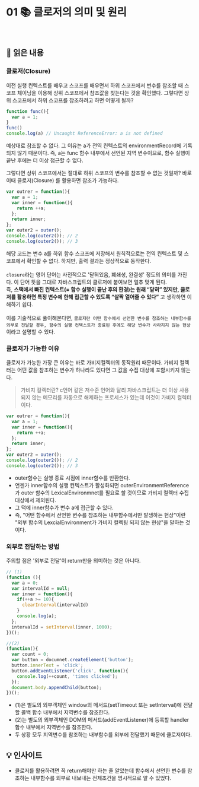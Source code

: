# 01 📚 클로저의 의미 및 원리

<br>

## 📝 읽은 내용

### 클로저(Closure)

이전 실행 컨텍스트를 배우고 스코프를 배우면서 하위 스코프에서 변수를 참조할 때 스코프 체이닝을 이용해 상위 스코프에서 참조값을 찾는다는 것을 확인했다.
그렇다면 상위 스코프에서 하위 스코프를 참조하려고 하면 어떻게 될까?

```js
function func(){
  var a = 1;
}
func()
console.log(a) // Uncaught ReferenceError: a is not defined
```

예상대로 참조할 수 없다. 그 이유는 a가 전역 컨텍스트의 environmentRecord에 기록되지 않기 때문이다.
즉, a는 func 함수 내부에서 선언된 지역 변수이므로, 함수 실행이 끝난 후에는 더 이상 접근할 수 없다.

그렇다면 상위 스코프에서는 절대로 하위 스코프의 변수를 참조할 수 없는 것일까?
바로 이때 클로저(Closure) 를 활용하면 참조가 가능하다.

```js
var outrer = function(){
  var a = 1;
  var inner = function(){
    return ++a;
  };
  return inner;
};
var outer2 = outer();
console.log(outer2()); // 2
console.log(outer2()); // 3
```

해당 코드는 변수 a를 하위 함수 스코프에 저장해서 원칙적으로는 전역 컨텍스트 및 스코프에서 확인할 수 없다. 하지만, 출력 결과는 정상적으로 동작한다. <br><br>
`closure`라는 영어 단어는 사전적으로 '닫혀있음, 폐쇄성, 완결성' 정도의 의미를 가진다. 이 단어 뜻을 그대로 자바스크립트의 클로저에 붙여보면 얼추 맞게 된다. <br>
즉, **스택에서 빠진 컨텍스트(= 함수 실행이 끝난 후의 환경)는 원래 “닫혀” 있지만, 클로저를 활용하면 특정 변수에 한해 접근할 수 있도록 “살짝 열어줄 수 있다”** 고 생각하면 이해하기 쉽다.
<br><br>
이를 기술적으로 풀이해본다면,
`클로저란 어떤 함수에서 선언한 변수를 참조하는 내부함수를 외부로 전달할 경우, 함수의 실행 컨텍스트가 종료된 후에도 해당 변수가 사라지지 않는 현상`이라고 설명할 수 있다.

### 클로저가 가능한 이유
클로저가 가능한 가장 큰 이유는 바로 가비지컬렉터의 동작원리 때문이다. 가비지 컬렉터는 어떤 값을 참조하는 변수가 하나라도 있다면 그 값을 수집 대상에 포함시키지 않는다.
> 가비지 컬렉터란? c언어 같은 저수준 언어와 달리 자바스크립트는 더 이상 사용되지 않는 메모리를 자동으로 해제하는 프로세스가 있는데 이것이 가비지 컬렉터이다.

```js
var outrer = function(){
  var a = 1;
  var inner = function(){
    return ++a;
  };
  return inner;
};
var outer2 = outer();
console.log(outer2()); // 2
console.log(outer2()); // 3
```

- outer함수는 실행 종료 시점에 inner함수를 반환한다.
- 언젠가 inner함수의 실행 컨텍스트가 활성화되면 outerEnvironmentReference가 outer 함수의 LexicalEnvironmnet를 필요로 할 것이므로 가비지 컬렉터 수집 대상에서 제외된다.
- 그 덕에 inner함수가 변수 a에 접근할 수 있다.
- 즉, "어떤 함수에서 선언한 변수를 참조하는 내부함수에서만 발생하는 현상"이란 "외부 함수의 LexcialEnvironment가 가비지 컬렉팅 되지 않는 현상"을 말하는 것이다.

### 외부로 전달하는 방법 
주의할 점은 '외부로 전달'이 return만을 의미하는 것은 아니다.

```js
// (1)
(function (){
  var a = 0;
  var intervalId = null;
  var inner = function(){
    if(++a >= 10){
      clearInterval(intervalId)
    }
    console.log(a);
  };
  intervalId = setInterval(inner, 1000);
})();
```

```js
//(2)
(function(){
  var count = 0;
  var button = documnet.createElement('button');
  button.innerText = 'click';
  button.addEventListener('click', function(){
    console.log(++count, 'times clicked');
  });
  document.body.appendChild(button);
})();
```

- (1)은 별도의 외부객체인 window의 메서드(setTimeout 또는 setInterval)에 전달할 콜백 함수 내부에서 지역변수를 참조한다.
- (2)는 별도의 외부객체인 DOM의 메서드(addEventListener)에 등록할 handler 함수 내부에서 지역변수를 참조한다.
- 두 상황 모두 지역변수를 참조하는 내부함수를 외부에 전달했기 때문에 클로저이다.
## 💡 인사이트
- 클로저를 활용하려면 꼭 return해야만 하는 줄 알았는데 함수에서 선언한 변수를 참조하는 내부함수를 외부로 내보내는 전제조건을 명시적으로 알 수 있었다.
